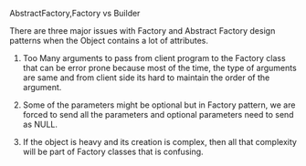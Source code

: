 AbstractFactory,Factory vs Builder

There are three major issues with Factory and Abstract Factory design patterns when the Object contains a lot of attributes.

1) Too Many arguments to pass from client program to the Factory class that can be error prone because most of the time,
the type of arguments are same and from client side its hard to maintain the order of the argument.

2) Some of the parameters might be optional but in Factory pattern, we are forced to send all the parameters and optional parameters need to send as NULL.

3) If the object is heavy and its creation is complex, then all that complexity will be part of Factory classes that is confusing.

